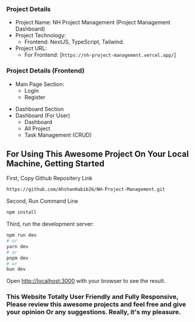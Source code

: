 ### Project Details

- Project Name: NH Project Management (Project Management Dashboard)
- Project Technology:
  - Frontend: NextJS, TypeScript, Tailwind.
- Project URL:
  - For Frontend: [`https://nh-project-management.vercel.app/`]

### Project Details (Frontend)

- Main Page Section:
  - Login
  - Register

* Dashboard Section
* Dashboard (For User)
  - Dashboard
  - All Project
  * Task Management (CRUD)

## For Using This Awesome Project On Your Local Machine, Getting Started

First, Copy Github Repositery Link

```bash
https://github.com/AhshanHabib26/NH-Project-Management.git
```

Second, Run Command Line

```bash
npm install

```

Third, run the development server:

```bash
npm run dev
# or
yarn dev
# or
pnpm dev
# or
bun dev
```

Open [http://localhost:3000](http://localhost:3000) with your browser to see the result.

### This Website Totally User Friendly and Fully Responsive, Please review this awesome projects and feel free and give your opinion Or any suggestions. Really, it's my pleasure.
